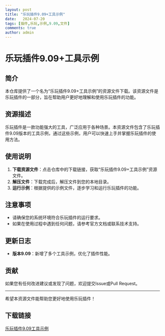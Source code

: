 ```yaml
---
layout: post
title: "乐玩插件9.09+工具示例"
date:   2024-07-20
tags: [插件,乐玩,示例,9.09,文件]
comments: true
author: admin
---
```

# 乐玩插件9.09+工具示例

## 简介

本仓库提供了一个名为“乐玩插件9.09+工具示例”的资源文件下载。该资源文件是乐玩插件的一部分，旨在帮助用户更好地理解和使用乐玩插件的功能。

## 资源描述

乐玩插件是一款功能强大的工具，广泛应用于各种场景。本资源文件包含了乐玩插件9.09版本的工具示例，通过这些示例，用户可以快速上手并掌握乐玩插件的使用方法。

## 使用说明

1. **下载资源文件**：点击仓库中的下载链接，获取“乐玩插件9.09+工具示例”资源文件。
2. **解压文件**：下载完成后，解压文件到您的本地目录。
3. **运行示例**：根据提供的示例文件，逐步学习和运行乐玩插件的功能。

## 注意事项

- 请确保您的系统环境符合乐玩插件的运行要求。
- 如果在使用过程中遇到任何问题，请参考官方文档或联系技术支持。

## 更新日志

- **版本9.09**：新增了多个工具示例，优化了插件性能。

## 贡献

如果您有任何改进建议或发现了问题，欢迎提交Issue或Pull Request。

---

希望本资源文件能帮助您更好地使用乐玩插件！

## 下载链接

[乐玩插件9.09工具示例](https://pan.quark.cn/s/4662e057dda5)
